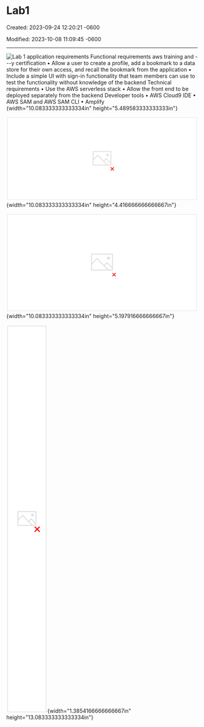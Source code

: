# Lab1 

Created: 2023-09-24 12:20:21 -0600

Modified: 2023-10-08 11:09:45 -0600

---

![Lab 1 application requirements Functional requirements aws training and ---y certification • Allow a user to create a profile, add a bookmark to a data store for their own access, and recall the bookmark from the application • Include a simple UI with sign-in functionality that team members can use to test the functionality without knowledge of the backend Technical requirements • Use the AWS serverless stack • Allow the front end to be deployed separately from the backend Developer tools • AWS Cloud9 IDE • AWS SAM and AWS SAM CLI • Amplify ](../../../media/AWS-Developing-Serverless-Solutions-on-AWS-Module-6-Lab1-image1.png){width="10.083333333333334in" height="5.489583333333333in"}





![Lab 1 objectives training and ---y certification • Configure API Gateway, Lambda, and DynamoDB as a serverless application backend • Configure authentication to your backend via an Amazon Cognito user pool • Use AWS SAM and AWS SAM CLI to deploy an application backend within the AWS Cloud9 IDE • Deploy a front-end application using the Amplify console ](../../../media/AWS-Developing-Serverless-Solutions-on-AWS-Module-6-Lab1-image2.png){width="10.083333333333334in" height="4.416666666666667in"}



![Front-end stack Vue UI (SPA) AWS Amplify User Amazon Cognito Backend stack Create Bookmark function {Amazon API Gateway getBookmark function Amazon DynamoDB )21 Amazon Web Services, Inc. or its Affiliates. All rights reserved. ](../../../media/AWS-Developing-Serverless-Solutions-on-AWS-Module-6-Lab1-image3.png){width="10.083333333333334in" height="5.197916666666667in"}



![](../../../media/AWS-Developing-Serverless-Solutions-on-AWS-Module-6-Lab1-image4.png){width="1.3854166666666667in" height="13.083333333333334in"}






